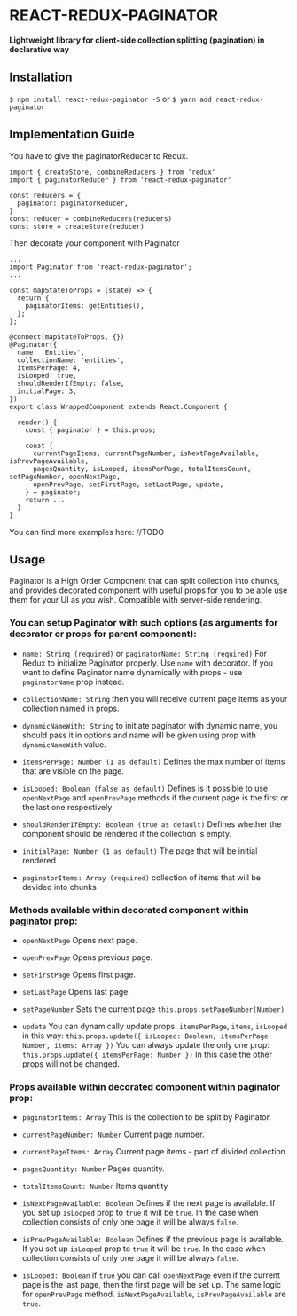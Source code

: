 # REACT-REDUX-PAGINATOR

**Lightweight library for client-side collection splitting (pagination) in declarative way**

## Installation

`$ npm install react-redux-paginator -S`
or
`$ yarn add react-redux-paginator`

## Implementation Guide
You have to give the paginatorReducer to Redux.

```
import { createStore, combineReducers } from 'redux'
import { paginatorReducer } from 'react-redux-paginator'

const reducers = {
  paginator: paginatorReducer,
}
const reducer = combineReducers(reducers)
const store = createStore(reducer)
```

Then decorate your component with Paginator
```
...
import Paginator from 'react-redux-paginator';
...

const mapStateToProps = (state) => {
  return {
    paginatorItems: getEntities(),
  };
};

@connect(mapStateToProps, {})
@Paginator({
  name: 'Entities',
  collectionName: 'entities',
  itemsPerPage: 4,
  isLooped: true,
  shouldRenderIfEmpty: false,
  initialPage: 3,
})
export class WrappedComponent extends React.Component {

  render() {
    const { paginator } = this.props;
    
    const {
      currentPageItems, currentPageNumber, isNextPageAvailable, isPrevPageAvailable,
      pagesQuantity, isLooped, itemsPerPage, totalItemsCount, setPageNumber, openNextPage,
      openPrevPage, setFirstPage, setLastPage, update,
    } = paginator;
    return ...
  }
}

```
You can find more examples here: //TODO

## Usage
Paginator is a High Order Component that can split collection into chunks, and provides decorated component with useful props for you to be able use them for your UI as you wish.
Compatible with server-side rendering.

### You can setup Paginator with such options (as arguments for decorator or props for parent component):

 - `name: String (required)` or `paginatorName: String (required)`
  For Redux to initialize Paginator properly.
  Use `name` with decorator. If you want to define Paginator name dynamically with props - use `paginatorName` prop instead.

- `collectionName: String`
  then you will receive current page items as your collection named in props.
  
- `dynamicNameWith: String`
  to initiate paginator with dynamic name, you should pass it in options and name will be given using prop with `dynamicNameWith` value.

- `itemsPerPage: Number (1 as default)`
  Defines the max number of items that are visible on the page.

- `isLooped: Boolean (false as default)`
  Defines is it possible to use `openNextPage` and `openPrevPage` methods if the current page is the first or the last one respectively

- `shouldRenderIfEmpty: Boolean (true as default)`
  Defines whether the component should be rendered if the collection is empty.

- `initialPage: Number (1 as default)`
  The page that will be initial rendered

- `paginatorItems: Array (required)`
  collection of items that will be devided into chunks

### Methods available within decorated component within paginator prop:
 - `openNextPage`
  Opens next page.

 - `openPrevPage`
  Opens previous page.

 - `setFirstPage`
  Opens first page.

 - `setLastPage`
  Opens last page.

 - `setPageNumber`
  Sets the current page  `this.props.setPageNumber(Number)`

 - `update`
  You can dynamically update props:  `itemsPerPage`, `items`, `isLooped` in this way: `this.props.update({ isLooped: Boolean, itemsPerPage: Number, items: Array })`
  You can always update the only one prop: `this.props.update({ itemsPerPage: Number })`
  In this case the other props will not be changed.

### Props available within decorated component within paginator prop:

 - `paginatorItems: Array`
  This is the collection to be split by Paginator.

 - `currentPageNumber: Number`
  Current page number.

 - `currentPageItems: Array`
  Current page items - part of divided collection.

 - `pagesQuantity: Number`
  Pages quantity.
  
- `totalItemsCount: Number`
  Items quantity

 - `isNextPageAvailable: Boolean`
  Defines if the next page is available. If you set up `isLooped` prop to `true` it will be `true`. In the case when collection consists of only one page it will be always `false`.

 - `isPrevPageAvailable: Boolean`
  Defines if the previous page is available. If you set up `isLooped` prop to `true` it will be `true`. In the case when collection consists of only one page it will be always `false`.

 - `isLooped: Boolean`
  if `true` you can call `openNextPage` even if the current page is the last page, then the first page will be set up. The same logic for `openPrevPage` method. `isNextPageAvailable`, `isPrevPageAvailable` are `true`.
